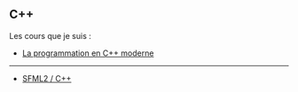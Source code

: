 ## C++
Les cours que je suis : 

- <a href="https://zestedesavoir.com/tutoriels/822/la-programmation-en-c-moderne/">La programmation en C++ moderne</a>

***

- <a href="https://www.youtube.com/watch?v=qg4-ZKl1Mjo&list=PLpfOedZZax4yCRxWULMDFrkCB-ZLafcRI">SFML2 / C++</a>